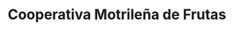 ---
title: "Cooperativa Motrileña de Frutas"
url: /motril/cooperativa-motrilena-de-frutas/
shop: agraria
---